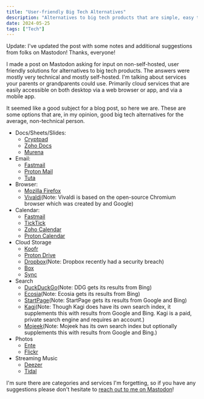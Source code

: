 ```yaml
---
title: "User-friendly Big Tech Alternatives"
description: "Alternatives to big tech products that are simple, easy to use, and not self-hosted."
date: 2024-05-25
tags: ["Tech"]
---
```

Update: I've updated the post with some notes and additional suggestions from folks on Mastodon! Thanks, everyone!

I made a post on Mastodon asking for input on non-self-hosted, user friendly solutions for alternatives to big tech products. The answers were mostly very technical and mostly self-hosted. I'm talking about services your parents or grandparents could use. Primarily cloud services that are easily accessible on both desktop via a web browser or app, and via a mobile app.

It seemed like a good subject for a blog post, so here we are. These are some options that are, in my opinion, good big tech alternatives for the average, non-technical person. 

- Docs/Sheets/Slides:
	- [Cryptpad](https://cryptpad.fr/)
	- [Zoho Docs](https://www.zoho.com/es-xl/docs/)
	- [Murena](https://murena.com/cloud/)
- Email:
	- [Fastmail](https://fastmail.com)
	- [Proton Mail](https://proton.me/mail)
	- [Tuta](https://tuta.com/)
- Browser:
	- [Mozilla Firefox](https://www.mozilla.org/en-US/firefox/)
	- [Vivaldi](https://vivaldi.com/)(Note: Vivaldi is based on the open-source Chromium browser which was created by and Google)
- Calendar:
	- [Fastmail](https://fastmail.com)
	- [TickTick](https://ticktick.com/)
	- [Zoho Calendar](https://www.zoho.com/calendar/)
	- [Proton Calendar](https://proton.com/calendar)
- Cloud Storage
	- [Koofr](https://koofr.eu/)
	- [Proton Drive](https://proton.me/drive)
	- [Dropbox](https://www.dropbox.com/)(Note: Dropbox recently had a security breach)
	- [Box](https://www.box.com/)
	- [Sync](https://sync.com)
- Search
	- [DuckDuckGo](https://duckduckgo.com/)(Note: DDG gets its results from Bing)
	- [Ecosia](https://www.ecosia.org/)(Note: Ecosia gets its results from Bing)
	- [StartPage](https://www.startpage.com/)(Note: StartPage gets its results from Google and Bing)
	- [Kagi](https://kagi.com/)(Note: Though Kagi does have its own search index, it supplements this with results from Google and Bing. Kagi is a paid, private search engine and requires an account.)
	- [Mojeek](https://mojeek.com)(Note: Mojeek has its own search index but optionally supplements this with results from Google and Bing.)
- Photos
	- [Ente](https://ente.io/)
	- [Flickr](https://www.flickr.com/)
- Streaming Music
	- [Deezer](https://www.deezer.com/)
	- [Tidal](https://tidal.com/)

I'm sure there are categories and services I'm forgetting, so if you have any suggestions please don't hesitate to [reach out to me on Mastodon](https://dmv.community/@jcrabapple/112504897116875023)!
